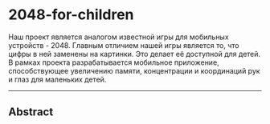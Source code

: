 # 2048-for-children
Наш проект является аналогом известной игры для мобильных устройств - 2048. Главным отличием нашей игры является то, что цифры в ней заменены на картинки. Это делает её доступной для детей. В рамках проекта разрабатывается мобильное приложение, способствующее увеличению памяти, концентрации и координаций рук и глаз для маленьких детей.
_____
## **Abstract**